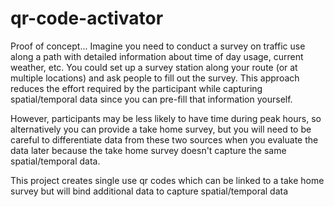 # qr-code-activator

Proof of concept...
Imagine you need to conduct a survey on traffic use along a path with detailed information about time of day usage, current weather, etc. 
You could set up a survey station along your route (or at multiple locations) and ask people to fill out the survey. This approach reduces the effort required by the participant 
while capturing spatial/temporal data since you can pre-fill that information yourself. 

However, participants may be less likely to have time during peak hours, so alternatively you can provide a take home survey, but you will need to be careful to differentiate data from these two sources when you evaluate the data later because the take home survey doesn't capture the same spatial/temporal data.

This project creates single use qr codes which can be linked to a take home survey but will bind additional data to capture spatial/temporal data 




